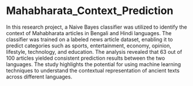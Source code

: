 # Mahabharata_Context_Prediction
In this research project, a Naive Bayes classifier was utilized to identify the context of Mahabharata articles in Bengali and Hindi languages. The classifier was trained on a labeled news article dataset, enabling it to predict categories such as sports, entertainment, economy, opinion, lifestyle, technology, and education. The analysis revealed that 63 out of 100 articles yielded consistent prediction results between the two languages. The study highlights the potential for using machine learning techniques to understand the contextual representation of ancient texts across different languages.





